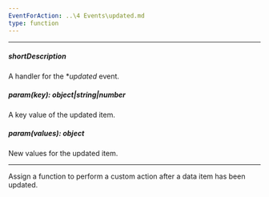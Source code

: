```yaml
---
EventForAction: ..\4 Events\updated.md
type: function
---
```

---
##### shortDescription
A handler for the **updated* event.

##### param(key): object|string|number
A key value of the updated item.

##### param(values): object
New values for the updated item.

---
Assign a function to perform a custom action after a data item has been updated.